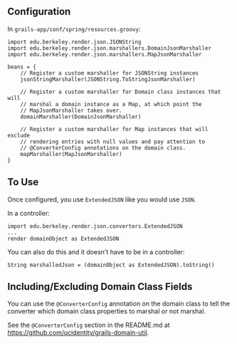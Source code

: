 ## Configuration

In `grails-app/conf/spring/resources.groovy`:
```
import edu.berkeley.render.json.JSONString
import edu.berkeley.render.json.marshallers.DomainJsonMarshaller
import edu.berkeley.render.json.marshallers.MapJsonMarshaller

beans = {
    // Register a custom marshaller for JSONString instances
    jsonStringMarshaller(JSONString.ToStringJsonMarshaller)

    // Register a custom marshaller for Domain class instances that will
    // marshal a domain instance as a Map, at which point the
    // MapJsonMarshaller takes over.
    domainMarshaller(DomainJsonMarshaller)

    // Register a custom marshaller for Map instances that will exclude
    // rendering entries with null values and pay attention to
    // @ConverterConfig annotations on the domain class.
    mapMarshaller(MapJsonMarshaller)
}
```

## To Use

Once configured, you use `ExtendedJSON` like you would use `JSON`.

In a controller:
```
import edu.berkeley.render.json.converters.ExtendedJSON
...
render domainObject as ExtendedJSON
```

You can also do this and it doesn't have to be in a controller:
```
String marshalledJson = (domainObject as ExtendedJSON).toString()
```

## Including/Excluding Domain Class Fields

You can use the `@ConverterConfig` annotation on the domain class to tell
the converter which domain class properties to marshal or not marshal.

See the `@ConverterConfig` section in the README.md at
https://github.com/ucidentity/grails-domain-util.
